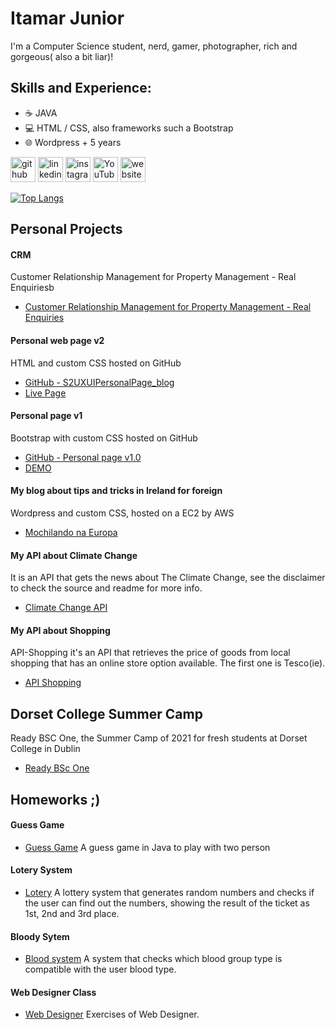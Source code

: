 #  Itamar **Junior**

I'm a Computer Science student, nerd, gamer, photographer, rich and gorgeous( also a bit liar)!

## Skills and Experience:
* ☕ JAVA
* 💻 HTML / CSS, also frameworks such a Bootstrap
* 🌐 Wordpress + 5 years

[<img src='https://cdn.jsdelivr.net/npm/simple-icons@3.0.1/icons/github.svg' alt='github' height='40'>](https://github.com/codeitamarjr)  [<img src='https://cdn.jsdelivr.net/npm/simple-icons@3.0.1/icons/linkedin.svg' alt='linkedin' height='40'>](https://www.linkedin.com/in/itamarjr/)  [<img src='https://cdn.jsdelivr.net/npm/simple-icons@3.0.1/icons/instagram.svg' alt='instagram' height='40'>](https://www.instagram.com/it.jr/)  [<img src='https://cdn.jsdelivr.net/npm/simple-icons@3.0.1/icons/youtube.svg' alt='YouTube' height='40'>](https://www.youtube.com/TIemDublin)  [<img src='https://cdn.jsdelivr.net/npm/simple-icons@3.0.1/icons/icloud.svg' alt='website' height='40'>](https://www.itjunior.dev/)  

[![Top Langs](https://github-readme-stats.vercel.app/api/top-langs/?username=codeitamarjr)](https://github.com/anuraghazra/github-readme-stats)

## Personal Projects

#### CRM

Customer Relationship Management for Property Management - Real Enquiriesb

 - [Customer Relationship Management for Property Management - Real Enquiries](https://github.com/codeitamarjr/CRM-Real-State)

#### Personal web page v2

HTML and custom CSS hosted on GitHub

 - [GitHub - S2UXUIPersonalPage_blog](https://github.com/codeitamarjr/S2UXUIPersonalPage_blog)
 - [Live Page](https://www.itjunior.dev/)

#### Personal page v1

Bootstrap with custom CSS hosted on GitHub

 - [GitHub - Personal page v1.0](https://github.com/codeitamarjr/Blog_version1.0)
 - [DEMO](https://codeitamarjr.github.io/PersonalPage1.0/)

#### My blog about tips and tricks in Ireland for foreign

Wordpress and custom CSS, hosted on a EC2 by AWS

 - [Mochilando na Europa](https://www.mochilandonaeuropa.com)

#### My API about Climate Change

It is an API that gets the news about The Climate Change, see the disclaimer to check the source and readme for more info.

 - [Climate Change API](https://github.com/codeitamarjr/API-climate-change)

#### My API about Shopping

API-Shopping it's an API that retrieves the price of goods from local shopping that has an online store option available. The first one is Tesco(ie).

 - [API Shopping](https://github.com/codeitamarjr/API-shopping)

## Dorset College Summer Camp

Ready BSC One, the Summer Camp of 2021 for fresh students at Dorset College in Dublin

 - [Ready BSc One](https://github.com/codeitamarjr/DorsetCollegeSummerCamp)

## Homeworks ;)

#### Guess Game
- [Guess Game](https://github.com/codeitamarjr/S2Week1JavaExercises) A guess game in Java to play with two person

#### Lotery System
- [Lotery](https://github.com/codeitamarjr/S1Week9JavaLabExam) A lottery system that generates random numbers and checks if the user can find out the numbers, showing the result of the ticket as 1st, 2nd and 3rd place.

#### Bloody Sytem
- [Blood system](https://github.com/codeitamarjr/S1Week12JavaProject) A system that checks which blood group type is compatible with the user blood type.

#### Web Designer Class
- [Web Designer](https://github.com/codeitamarjr/Y2S1FronEndWebDevelopment) Exercises of Web Designer.
